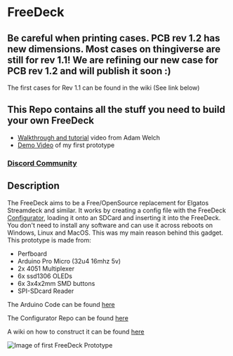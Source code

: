 # FreeDeck

## Be careful when printing cases. PCB rev 1.2 has new dimensions. Most cases on thingiverse are still for rev 1.1! We are refining our new case for PCB rev 1.2 and will publish it soon :)

The first cases for Rev 1.1 can be found in the wiki (See link below)

## This Repo contains all the stuff you need to build your own FreeDeck

- [Walkthrough and tutorial](https://youtu.be/-3Zw8hbpVq4) video from Adam Welch
- [Demo Video](https://www.youtube.com/watch?v=_TcliiU2K48) of my first prototype

### [Discord Community](https://discord.gg/sEt2Rrd)

## Description

The FreeDeck aims to be a Free/OpenSource replacement for Elgatos Streamdeck and similar.
It works by creating a config file with the FreeDeck [Configurator](https://fdconfig.freeyourstream.com/), loading it onto an SDCard and inserting it into the FreeDeck. You don't need to install any software and can use it across reboots on Windows, Linux and MacOS. This was my main reason behind this gadget.
This prototype is made from:

- Perfboard
- Arduino Pro Micro (32u4 16mhz 5v)
- 2x 4051 Multiplexer
- 6x ssd1306 OLEDs
- 6x 3x4x2mm SMD buttons
- SPI-SDcard Reader

The Arduino Code can be found [here](https://github.com/koriwi/freedeck-ino)

The Configurator Repo can be found [here](https://github.com/koriwi/freedeck-configurator)

A wiki on how to construct it can be found [here](https://github.com/FreeYourStream/freedeck-wiki/wiki)

![Image of first FreeDeck Prototype](http://i3.ytimg.com/vi/_TcliiU2K48/maxresdefault.jpg)
